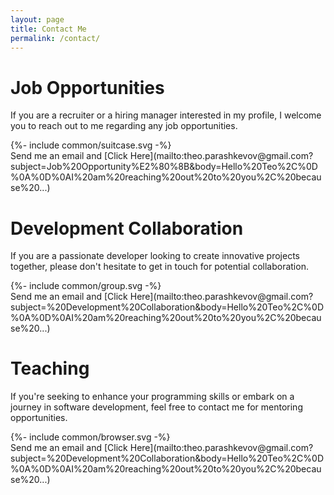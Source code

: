 ```yaml
---
layout: page
title: Contact Me
permalink: /contact/
---
```


# Job Opportunities 
If you are a recruiter or a hiring manager interested in my profile, I welcome you to reach out to me regarding any job opportunities.

<symbol class="center" fill-rule="evenodd" clip-rule="evenodd" stroke-linejoin="round" >
  {%- include common/suitcase.svg -%}
</symbol>

<br>
Send me an email and [Click Here](mailto:theo.parashkevov@gmail.com?subject=Job%20Opportunity%E2%80%8B&body=Hello%20Teo%2C%0D%0A%0D%0AI%20am%20reaching%20out%20to%20you%2C%20because%20...)

# Development Collaboration 
If you are a passionate developer looking to create innovative projects together, please don't hesitate to get in touch for potential collaboration.

<symbol class="center" fill-rule="evenodd" clip-rule="evenodd" stroke-linejoin="round" >
  {%- include common/group.svg -%}
</symbol>

<br>
Send me an email and [Click Here](mailto:theo.parashkevov@gmail.com?subject=%20Development%20Collaboration&body=Hello%20Teo%2C%0D%0A%0D%0AI%20am%20reaching%20out%20to%20you%2C%20because%20...)

# Teaching 
If you're seeking to enhance your programming skills or embark on a journey in software development, feel free to contact me for mentoring opportunities.

<symbol class="center" fill-rule="evenodd" clip-rule="evenodd" stroke-linejoin="round" >
  {%- include common/browser.svg -%}
</symbol>

<br>
Send me an email and [Click Here](mailto:theo.parashkevov@gmail.com?subject=%20Development%20Collaboration&body=Hello%20Teo%2C%0D%0A%0D%0AI%20am%20reaching%20out%20to%20you%2C%20because%20...)